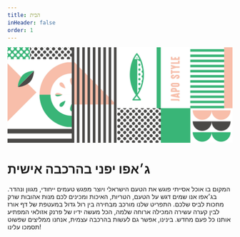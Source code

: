 ```yaml
---
title: הבית
inHeader: false
order: 1
---
```

![](/assets/img/uploads/japo.jpg)

# **ג׳אפו יפני בהרכבה אישית**

המקום בו אוכל אסייתי פוגש את הטעם הישראלי ויוצר מפגש טעמים ייחודי, מגוון ונהדר. בג׳אפו אנו שמים דגש על הטעם, הטריות, האיכות ומכינים לכם מנות אהובות שרק מחכות לביס שלכם. התפריט שלנו מורכב מבחירה בין רול גדול במעטפת של דף אורז לבין קערה עשירה המכילה ארוחה שלמה, הכל מעשה ידיו של פרנק אזולאי המפתיע אותנו כל פעם מחדש. בינינו, אפשר גם לעשות בהרכבה עצמית, אנחנו ממליצים שפשוט תסמכו עלינו!
